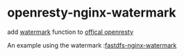 # openresty-nginx-watermark

add [watermark](https://github.com/intaro/nginx-image-filter-watermark) function to [offical openresty](https://github.com/openresty/docker-openresty/blob/master/alpine/Dockerfile)

An example using the watermark :[fastdfs-nginx-watermark](https://github.com/ypzhuang/fastdfs-nginx-watermark)


